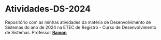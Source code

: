 # Atividades-DS-2024
Repositório com as minhas atividades da matéria de Desenvolvimento de Sistemas do ano de 2024 na ETEC de Registro - Curso de Desenvolvimento de Sistemas. Professor **[Ramon](https://github.com/ramtrigodev)**
